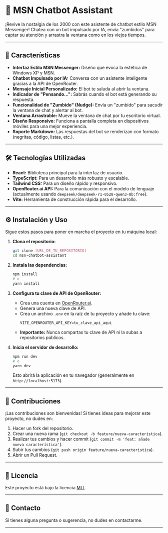 # 💬 MSN Chatbot Assistant

¡Revive la nostalgia de los 2000 con este asistente de chatbot estilo MSN Messenger! Chatea con un bot impulsado por IA, envía "zumbidos" para captar su atención y arrastra la ventana como en los viejos tiempos.

---

## 🚀 Características

* **Interfaz Estilo MSN Messenger:** Diseño que evoca la estética de Windows XP y MSN.
* **Chatbot Impulsado por IA:** Conversa con un asistente inteligente gracias a la API de OpenRouter.
* **Mensaje Inicial Personalizado:** El bot te saluda al abrir la ventana.
* **Indicador de "Pensando...":** Sabrás cuando el bot está generando su respuesta.
* **Funcionalidad de "Zumbido" (Nudge):** Envía un "zumbido" para sacudir la ventana de chat y alertar al bot.
* **Ventana Arrastrable:** Mueve la ventana de chat por tu escritorio virtual.
* **Diseño Responsivo:** Funciona a pantalla completa en dispositivos móviles para una mejor experiencia.
* **Soporte Markdown:** Las respuestas del bot se renderizan con formato (negritas, código, listas, etc.).

---

## 🛠️ Tecnologías Utilizadas

* **React:** Biblioteca principal para la interfaz de usuario.
* **TypeScript:** Para un desarrollo más robusto y escalable.
* **Tailwind CSS:** Para un diseño rápido y responsivo.
* **OpenRouter.ai API:** Para la comunicación con el modelo de lenguaje (actualmente usando `deepseek/deepseek-r1-0528-qwen3-8b:free`).
* **Vite:** Herramienta de construcción rápida para el desarrollo.

---

## ⚙️ Instalación y Uso

Sigue estos pasos para poner en marcha el proyecto en tu máquina local:

1.  **Clona el repositorio:**
    ```bash
    git clone [URL_DE_TU_REPOSITORIO]
    cd msn-chatbot-assistant
    ```

2.  **Instala las dependencias:**
    ```bash
    npm install
    # o
    yarn install
    ```

3.  **Configura tu clave de API de OpenRouter:**
    * Crea una cuenta en [OpenRouter.ai](https://openrouter.ai/).
    * Genera una nueva clave de API.
    * Crea un archivo `.env` en la raíz de tu proyecto y añade tu clave:
        ```
        VITE_OPENROUTER_API_KEY=tu_clave_api_aqui
        ```
    * **Importante:** Nunca compartas tu clave de API ni la subas a repositorios públicos.

4.  **Inicia el servidor de desarrollo:**
    ```bash
    npm run dev
    # o
    yarn dev
    ```
    Esto abrirá la aplicación en tu navegador (generalmente en `http://localhost:5173`).

---

## 🤝 Contribuciones

¡Las contribuciones son bienvenidas! Si tienes ideas para mejorar este proyecto, no dudes en:

1.  Hacer un fork del repositorio.
2.  Crear una nueva rama (`git checkout -b feature/nueva-caracteristica`).
3.  Realizar tus cambios y hacer commit (`git commit -m 'feat: añade nueva característica'`).
4.  Subir tus cambios (`git push origin feature/nueva-caracteristica`).
5.  Abrir un Pull Request.

---

## 📄 Licencia

Este proyecto está bajo la licencia [MIT](https://opensource.org/licenses/MIT).

---

## 📧 Contacto

Si tienes alguna pregunta o sugerencia, no dudes en contactarme.

---